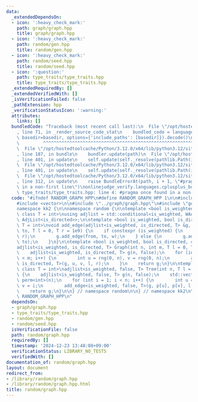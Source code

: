 ```yaml
---
data:
  _extendedDependsOn:
  - icon: ':heavy_check_mark:'
    path: graph/graph.hpp
    title: graph/graph.hpp
  - icon: ':heavy_check_mark:'
    path: random/gen.hpp
    title: random/gen.hpp
  - icon: ':heavy_check_mark:'
    path: random/seed.hpp
    title: random/seed.hpp
  - icon: ':question:'
    path: type_traits/type_traits.hpp
    title: type_traits/type_traits.hpp
  _extendedRequiredBy: []
  _extendedVerifiedWith: []
  _isVerificationFailed: false
  _pathExtension: hpp
  _verificationStatusIcon: ':warning:'
  attributes:
    links: []
  bundledCode: "Traceback (most recent call last):\n  File \"/opt/hostedtoolcache/Python/3.12.0/x64/lib/python3.12/site-packages/onlinejudge_verify/documentation/build.py\"\
    , line 71, in _render_source_code_stat\n    bundled_code = language.bundle(stat.path,\
    \ basedir=basedir, options={'include_paths': [basedir]}).decode()\n          \
    \         ^^^^^^^^^^^^^^^^^^^^^^^^^^^^^^^^^^^^^^^^^^^^^^^^^^^^^^^^^^^^^^^^^^^^^^^^^^^^^^^^^\n\
    \  File \"/opt/hostedtoolcache/Python/3.12.0/x64/lib/python3.12/site-packages/onlinejudge_verify/languages/cplusplus.py\"\
    , line 187, in bundle\n    bundler.update(path)\n  File \"/opt/hostedtoolcache/Python/3.12.0/x64/lib/python3.12/site-packages/onlinejudge_verify/languages/cplusplus_bundle.py\"\
    , line 401, in update\n    self.update(self._resolve(pathlib.Path(included), included_from=path))\n\
    \  File \"/opt/hostedtoolcache/Python/3.12.0/x64/lib/python3.12/site-packages/onlinejudge_verify/languages/cplusplus_bundle.py\"\
    , line 401, in update\n    self.update(self._resolve(pathlib.Path(included), included_from=path))\n\
    \  File \"/opt/hostedtoolcache/Python/3.12.0/x64/lib/python3.12/site-packages/onlinejudge_verify/languages/cplusplus_bundle.py\"\
    , line 312, in update\n    raise BundleErrorAt(path, i + 1, \"#pragma once found\
    \ in a non-first line\")\nonlinejudge_verify.languages.cplusplus_bundle.BundleErrorAt:\
    \ type_traits/type_traits.hpp: line 4: #pragma once found in a non-first line\n"
  code: "#ifndef RANDOM_GRAPH_HPP\n#define RANDOM_GRAPH_HPP 1\n\n#include <type_traits>\n\
    #include <vector>\n\n#include \"../graph/graph.hpp\"\n#include \"gen.hpp\"\n\n\
    namespace kk2 {\n\nnamespace random {\n\ntemplate <bool is_weighted, bool is_directed,\
    \ class T = int>\nusing adjlist = std::conditional<is_weighted, WAdjList<T, is_directed>,\
    \ AdjList<is_directed>>;\n\ntemplate <bool is_weighted, bool is_directed, class\
    \ T = int>\nvoid add_edge(adjlist<is_weighted, is_directed, T> &g, int from, int\
    \ to, T l = 0, T r = 1e9) {\n    if constexpr (is_weighted) {\n        T w = rng(l,\
    \ r);\n        g.add_edge(from, to, w);\n    } else {\n        g.add_edge(from,\
    \ to);\n    }\n}\n\ntemplate <bool is_weighted, bool is_directed, class T = int>\n\
    adjlist<is_weighted, is_directed, T> Graph(int n, int m, T l = 0, T r = 1e9) {\n\
    \    adjlist<is_weighted, is_directed, T> g(n, false);\n    for (int i = 0; i\
    \ < m; i++) {\n        int u = rng(0, n), v = rng(0, n);\n        add_edge<is_weighted,\
    \ is_directed, T>(g, u, v, l, r);\n    }\n    return g;\n}\n\ntemplate <bool is_weighted,\
    \ class T = int>\nadjlist<is_weighted, false, T> Tree(int n, T l = 0, T r = 1e9)\
    \ {\n    adjlist<is_weighted, false, T> g(n, false);\n    std::vector<int> p =\
    \ perm<int>(n);\n    for (int i = 1; i < n; i++) {\n        int u = rng(0, i),\
    \ v = i;\n        add_edge<is_weighted, false, T>(g, p[u], p[v], l, r);\n    }\n\
    \    return g;\n}\n\n} // namespace random\n\n} // namespace kk2\n\n#endif //\
    \ RANDOM_GRAPH_HPP\n"
  dependsOn:
  - graph/graph.hpp
  - type_traits/type_traits.hpp
  - random/gen.hpp
  - random/seed.hpp
  isVerificationFile: false
  path: random/graph.hpp
  requiredBy: []
  timestamp: '2024-12-23 13:48:08+09:00'
  verificationStatus: LIBRARY_NO_TESTS
  verifiedWith: []
documentation_of: random/graph.hpp
layout: document
redirect_from:
- /library/random/graph.hpp
- /library/random/graph.hpp.html
title: random/graph.hpp
---
```

